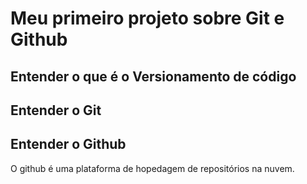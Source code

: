 # Meu primeiro projeto sobre Git e Github

## Entender o que é o Versionamento de código

## Entender o Git

## Entender o Github

O github é uma plataforma de hopedagem de repositórios na nuvem.
